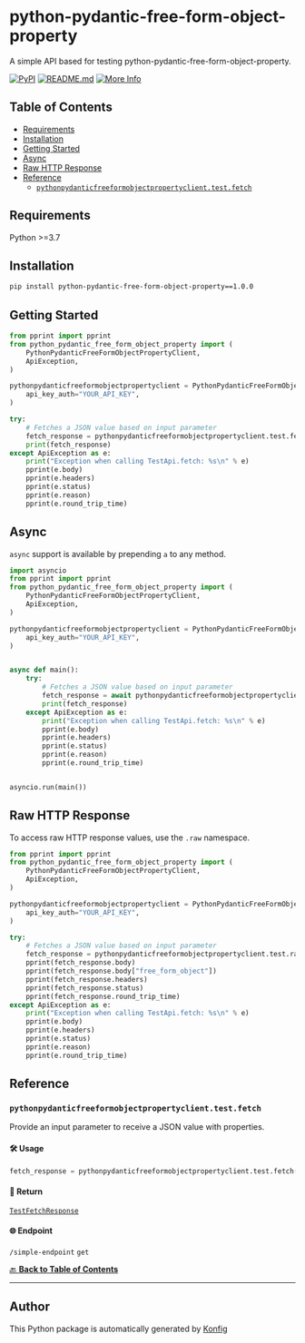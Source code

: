 # python-pydantic-free-form-object-property<a id="python-pydantic-free-form-object-property"></a>

A simple API based for testing python-pydantic-free-form-object-property.


[![PyPI](https://img.shields.io/badge/PyPI-v1.0.0-blue)](https://pypi.org/project/python-pydantic-free-form-object-property/1.0.0)
[![README.md](https://img.shields.io/badge/README-Click%20Here-green)](https://github.com/konfig-dev/konfig/tree/main/python#readme)
[![More Info](https://img.shields.io/badge/More%20Info-Click%20Here-orange)](http://example.com/support)

## Table of Contents<a id="table-of-contents"></a>

<!-- toc -->

- [Requirements](#requirements)
- [Installation](#installation)
- [Getting Started](#getting-started)
- [Async](#async)
- [Raw HTTP Response](#raw-http-response)
- [Reference](#reference)
  * [`pythonpydanticfreeformobjectpropertyclient.test.fetch`](#pythonpydanticfreeformobjectpropertyclienttestfetch)

<!-- tocstop -->

## Requirements<a id="requirements"></a>

Python >=3.7

## Installation<a id="installation"></a>

```sh
pip install python-pydantic-free-form-object-property==1.0.0
```

## Getting Started<a id="getting-started"></a>

```python
from pprint import pprint
from python_pydantic_free_form_object_property import (
    PythonPydanticFreeFormObjectPropertyClient,
    ApiException,
)

pythonpydanticfreeformobjectpropertyclient = PythonPydanticFreeFormObjectPropertyClient(
    api_key_auth="YOUR_API_KEY",
)

try:
    # Fetches a JSON value based on input parameter
    fetch_response = pythonpydanticfreeformobjectpropertyclient.test.fetch()
    print(fetch_response)
except ApiException as e:
    print("Exception when calling TestApi.fetch: %s\n" % e)
    pprint(e.body)
    pprint(e.headers)
    pprint(e.status)
    pprint(e.reason)
    pprint(e.round_trip_time)
```

## Async<a id="async"></a>

`async` support is available by prepending `a` to any method.

```python
import asyncio
from pprint import pprint
from python_pydantic_free_form_object_property import (
    PythonPydanticFreeFormObjectPropertyClient,
    ApiException,
)

pythonpydanticfreeformobjectpropertyclient = PythonPydanticFreeFormObjectPropertyClient(
    api_key_auth="YOUR_API_KEY",
)


async def main():
    try:
        # Fetches a JSON value based on input parameter
        fetch_response = await pythonpydanticfreeformobjectpropertyclient.test.afetch()
        print(fetch_response)
    except ApiException as e:
        print("Exception when calling TestApi.fetch: %s\n" % e)
        pprint(e.body)
        pprint(e.headers)
        pprint(e.status)
        pprint(e.reason)
        pprint(e.round_trip_time)


asyncio.run(main())
```

## Raw HTTP Response<a id="raw-http-response"></a>

To access raw HTTP response values, use the `.raw` namespace.

```python
from pprint import pprint
from python_pydantic_free_form_object_property import (
    PythonPydanticFreeFormObjectPropertyClient,
    ApiException,
)

pythonpydanticfreeformobjectpropertyclient = PythonPydanticFreeFormObjectPropertyClient(
    api_key_auth="YOUR_API_KEY",
)

try:
    # Fetches a JSON value based on input parameter
    fetch_response = pythonpydanticfreeformobjectpropertyclient.test.raw.fetch()
    pprint(fetch_response.body)
    pprint(fetch_response.body["free_form_object"])
    pprint(fetch_response.headers)
    pprint(fetch_response.status)
    pprint(fetch_response.round_trip_time)
except ApiException as e:
    print("Exception when calling TestApi.fetch: %s\n" % e)
    pprint(e.body)
    pprint(e.headers)
    pprint(e.status)
    pprint(e.reason)
    pprint(e.round_trip_time)
```


## Reference<a id="reference"></a>
### `pythonpydanticfreeformobjectpropertyclient.test.fetch`<a id="pythonpydanticfreeformobjectpropertyclienttestfetch"></a>

Provide an input parameter to receive a JSON value with properties.

#### 🛠️ Usage<a id="🛠️-usage"></a>

```python
fetch_response = pythonpydanticfreeformobjectpropertyclient.test.fetch()
```

#### 🔄 Return<a id="🔄-return"></a>

[`TestFetchResponse`](./python_pydantic_free_form_object_property/pydantic/test_fetch_response.py)

#### 🌐 Endpoint<a id="🌐-endpoint"></a>

`/simple-endpoint` `get`

[🔙 **Back to Table of Contents**](#table-of-contents)

---


## Author<a id="author"></a>
This Python package is automatically generated by [Konfig](https://konfigthis.com)
